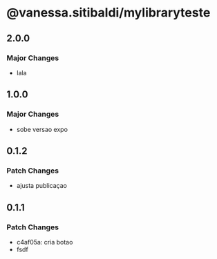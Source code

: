 # @vanessa.sitibaldi/mylibraryteste

## 2.0.0

### Major Changes

- lala

## 1.0.0

### Major Changes

- sobe versao expo

## 0.1.2

### Patch Changes

- ajusta publicaçao

## 0.1.1

### Patch Changes

- c4af05a: cria botao
- fsdf
